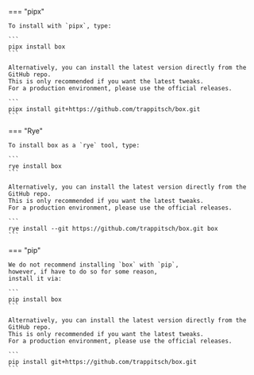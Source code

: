 === "pipx"

    To install with `pipx`, type:

    ```
    pipx install box
    ```

    Alternatively, you can install the latest version directly from the GitHub repo.
    This is only recommended if you want the latest tweaks.
    For a production environment, please use the official releases.

    ```
    pipx install git+https://github.com/trappitsch/box.git
    ```

=== "Rye"

    To install box as a `rye` tool, type:

    ```
    rye install box
    ```

    Alternatively, you can install the latest version directly from the GitHub repo.
    This is only recommended if you want the latest tweaks.
    For a production environment, please use the official releases.

    ```
    rye install --git https://github.com/trappitsch/box.git box
    ```

=== "pip"

    We do not recommend installing `box` with `pip`,
    however, if have to do so for some reason,
    install it via:

    ```
    pip install box
    ```

    Alternatively, you can install the latest version directly from the GitHub repo.
    This is only recommended if you want the latest tweaks.
    For a production environment, please use the official releases.

    ```
    pip install git+https://github.com/trappitsch/box.git
    ```
